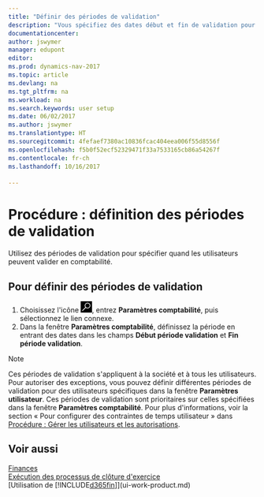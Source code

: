 ```yaml
---
title: "Définir des périodes de validation"
description: "Vous spécifiez des dates début et fin de validation pour configurer quand les utilisateurs peuvent valider en comptabilité."
documentationcenter: 
author: jswymer
manager: edupont
editor: 
ms.prod: dynamics-nav-2017
ms.topic: article
ms.devlang: na
ms.tgt_pltfrm: na
ms.workload: na
ms.search.keywords: user setup
ms.date: 06/02/2017
ms.author: jswymer
ms.translationtype: HT
ms.sourcegitcommit: 4fefaef7380ac10836fcac404eea006f55d8556f
ms.openlocfilehash: f5b0f52ecf52329471f33a7533165cb86a54267f
ms.contentlocale: fr-ch
ms.lasthandoff: 10/16/2017

---
```

# <a name="how-to-specify-posting-periods"></a>Procédure : définition des périodes de validation
Utilisez des périodes de validation pour spécifier quand les utilisateurs peuvent valider en comptabilité.  

## <a name="to-specify-posting-periods"></a>Pour définir des périodes de validation
1. Choisissez l'icône ![Page ou état pour la recherche](media/ui-search/search_small.png "icône Page ou état pour la recherche"), entrez **Paramètres comptabilité**, puis sélectionnez le lien connexe.  
2. Dans la fenêtre **Paramètres comptabilité**, définissez la période en entrant des dates dans les champs **Début période validation** et **Fin période validation**.  

> [!NOTE]  
>   Ces périodes de validation s'appliquent à la société et à tous les utilisateurs. Pour autoriser des exceptions, vous pouvez définir différentes périodes de validation pour des utilisateurs spécifiques dans la fenêtre **Paramètres utilisateur**. Ces périodes de validation sont prioritaires sur celles spécifiées dans la fenêtre **Paramètres comptabilité**. Pour plus d'informations, voir la section « Pour configurer des contraintes de temps utilisateur » dans [Procédure : Gérer les utilisateurs et les autorisations](ui-how-users-permissions.md).

## <a name="see-also"></a>Voir aussi
[Finances](finance.md)  
[Exécution des processus de clôture d'exercice](year-how-complete-period-end-processes.md)  
[Utilisation de [!INCLUDE[d365fin](includes/d365fin_md.md)]](ui-work-product.md)

